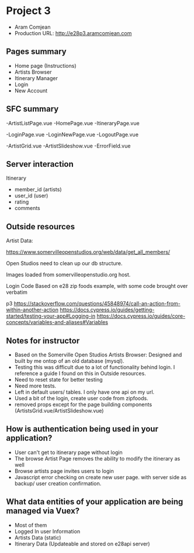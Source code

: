 # Project 3

-   Aram Comjean
-   Production URL: <http://e28p3.aramcomjean.com>

## Pages summary

- Home page (Instructions)
- Artists Browser
- Itinerary Manager
- Login
- New Account

## SFC summary

-ArtistListPage.vue
-HomePage.vue
-ItineraryPage.vue

-LoginPage.vue
-LoginNewPage.vue
-LogoutPage.vue

-ArtistGrid.vue
-ArtistSlideshow.vue
-ErrorField.vue

## Server interaction

Itinerary
- member_id (artists)
- user_id (user)
- rating
- comments

## Outside resources

Artist Data: 

https://www.somervilleopenstudios.org/web/data/get_all_members/

Open Studios need to clean up our db structure.

Images loaded from somervilleopenstudio.org host.

Login Code Based on e28 zip foods example, with some code brought over verbatim


p3
https://stackoverflow.com/questions/45848974/call-an-action-from-within-another-action
https://docs.cypress.io/guides/getting-started/testing-your-app#Logging-in
https://docs.cypress.io/guides/core-concepts/variables-and-aliases#Variables

## Notes for instructor

* Based on the Somerville Open Studios Artists Browser: Designed and built by me ontop 
of an old database (mysql). 
* Testing this was difficult due to a lot of functionality behind
login.   I reference a guide I found on this in Outside resources.  
* Need to reset state for better testing
* Need more tests.
* Left in default users/ tables.  I only have one api on my url.
* Used a bit of the login, create user code from zipfoods.
* removed props except for the page building components (ArtistsGrid.vue/ArtistSlideshow.vue)

## How is authentication being used in your application?
* User can't get to itinerary page without login
* The browse Artist Page removes the ability to modify the itinerary as well
* Browse artists page invites users to login
* Javascript error checking on create new user page. with server side as backup/ user creation confirmation.

## What data entities of your application are being managed via Vuex?
* Most of them 
* Logged In user Information
* Artists Data (static)
* Itinerary Data (Updateable and stored on e28api server)



